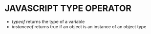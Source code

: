 # JAVASCRIPT TYPE OPERATOR 

- *typeof* returns the type of a variable
- *instanceof* returns true if an object is an instance of an object type

